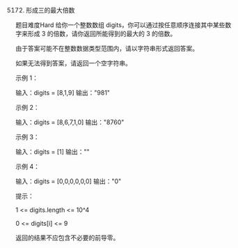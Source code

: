 5172. 形成三的最大倍数

题目难度Hard
给你一个整数数组 digits，你可以通过按任意顺序连接其中某些数字来形成 3 的倍数，请你返回所能得到的最大的 3 的倍数。

由于答案可能不在整数数据类型范围内，请以字符串形式返回答案。

如果无法得到答案，请返回一个空字符串。

 

示例 1：

输入：digits = [8,1,9]
输出："981"

示例 2：

输入：digits = [8,6,7,1,0]
输出："8760"

示例 3：

输入：digits = [1]
输出：""

示例 4：

输入：digits = [0,0,0,0,0,0]
输出："0"
 

提示：

1 <= digits.length <= 10^4

0 <= digits[i] <= 9

返回的结果不应包含不必要的前导零。
